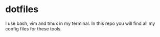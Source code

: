 # dotfiles
I use bash, vim and tmux in my terminal. In this repo you will find all my config files for these tools.

